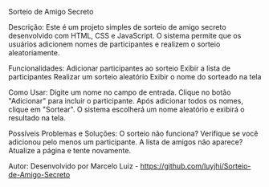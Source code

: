 Sorteio de Amigo Secreto

Descrição:
Este é um projeto simples de sorteio de amigo secreto desenvolvido com HTML, CSS e JavaScript. O sistema permite que os usuários adicionem nomes de participantes e realizem o sorteio aleatoriamente.

Funcionalidades:
Adicionar participantes ao sorteio 
Exibir a lista de participantes 
Realizar um sorteio aleatório 
Exibir o nome do sorteado na tela 

Como Usar:
Digite um nome no campo de entrada.
Clique no botão "Adicionar" para incluir o participante.
Após adicionar todos os nomes, clique em "Sortear".
O sistema escolherá um nome aleatório e exibirá o resultado na tela.

Possíveis Problemas e Soluções:
O sorteio não funciona? Verifique se você adicionou pelo menos um participante.
A lista de amigos não aparece? Atualize a página e tente novamente.

Autor:
Desenvolvido por Marcelo Luiz - https://github.com/luyjhi/Sorteio-de-Amigo-Secreto
